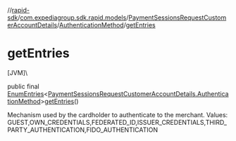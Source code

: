 //[rapid-sdk](../../../../index.md)/[com.expediagroup.sdk.rapid.models](../../index.md)/[PaymentSessionsRequestCustomerAccountDetails](../index.md)/[AuthenticationMethod](index.md)/[getEntries](get-entries.md)

# getEntries

[JVM]\

public final [EnumEntries](https://kotlinlang.org/api/latest/jvm/stdlib/kotlin.enums/-enum-entries/index.html)&lt;[PaymentSessionsRequestCustomerAccountDetails.AuthenticationMethod](index.md)&gt;[getEntries](get-entries.md)()

Mechanism used by the cardholder to authenticate to the merchant. Values: GUEST,OWN_CREDENTIALS,FEDERATED_ID,ISSUER_CREDENTIALS,THIRD_PARTY_AUTHENTICATION,FIDO_AUTHENTICATION
